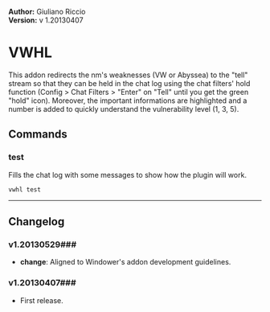 **Author:** Giuliano Riccio  
**Version:** v 1.20130407

# VWHL #
This addon redirects the nm's weaknesses (VW or Abyssea) to the "tell" stream so that they can be held in the chat log using the chat filters' hold function (Config > Chat Filters > "Enter" on "Tell" until you get the green "hold" icon).
Moreover, the important informations are highlighted and a number is added to quickly understand the vulnerability level (1, 3, 5).

## Commands ##
### test ###
Fills the chat log with some messages to show how the plugin will work.

```
vwhl test
```

----

## Changelog ##

### v1.20130529###
* **change**: Aligned to Windower's addon development guidelines.

### v1.20130407###
* First release.
